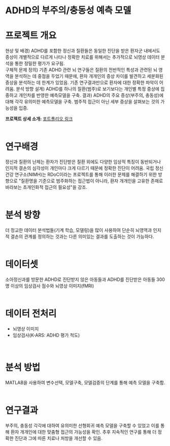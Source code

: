 # ADHD의 부주의/충동성 예측 모델  

# 프로젝트 개요
현상 및 배경) ADHD를 포함한 정신과 질환들은 동일한 진단을 받은 환자군 내에서도 증상이 개별적으로 다르게 나타나 정확한 치료를 
    위해서는 추가적으로 뇌영상 데이터 분석을 통한 정밀한 평가가 요구됨.    
    구체적 문제 정의) 기존 ADHD 관련 뇌 연구들은 질환의 전반적인 특성과 관련된 뇌 영역을 분석하는 데 중점을 두었기 때문에, 환자 
    개개인의 증상 차이를 발견하고 세분화된 증상을 분석하는 데 한계가 있었음. 기존 연구결과만으로 환자에 대한 정확한 파악이 어려움. 
    분석 방향 설계) ADHD를 하나의 질환(범주)로 보기보다는 개인별 특정 증상에 집중하고 개인차를 반영한 예측모델을 구축.
      결과) ADHD의 주요 증상(부주의, 충동성)에 대해 각각 유의미한 예측모델을 구축. 범주적 접근이 아닌 세부 증상을 살펴보는 것의 
      가능성을 입증. 

**프로젝트 상세 소개:** [포트폴리오 링크](https://drive.google.com/file/d/1WE2KaVW89SnjrjfuAqQkS_wPueiEPqsC/view?usp=drive_link)
<br><br>

# 연구배경  
정신과 질환의 난제는 환자가 진단받은 질환 외에도 다양한 임상적 특징이 동반되거나 인지적 결손의 심각성이 개인마다 크게 다르기 때문에 정확한 진단이 어려움. 국립 정신 건강 연구소(NIMH)는 RDoC이라는 프로젝트를 통해 이러한 문제를 해결하기 위한 방향으로 "질환명을 기준으로 범주화하는 접근법이 아니라, 환자 개개인을 고유한 존재로 바라보는 초개인화적 접근의 필요성"을 강조.
<br><br>

# 분석 방향  
더 정교한 데이터 분석법들(기계 학습, 모델링)을 많이 사용하여 단순히 뇌영역과 인지적 결손의 관계를 정의하는 것과는 다른 의미있는 결과를 도출하는 것이 가능하다. 
<br><br>

# 데이터셋  
소아정신과를 방문한 ADHD로 진단받지 않은 아동들과 ADHD를 진단받은 아동들 300명 이상의 임상검사 점수와 뇌영상 이미지(fMRI)
<br><br>

# 데이터 전처리  
- 뇌영상 이미지
- 임상검사(K-ARS: ADHD 평가 척도)
<br>

# 분석 방법  
MATLAB을 사용하여 변수선택, 모델구축, 모델검증의 단계를 통해 예측 모델을 구축함.
<br><br>

# 연구결과  
부주의, 충동성 각각에 대하여 유의미한 선형회귀 예측 모델을 구축할 수 있었고 이를 통해 환자 개개인에 대한 맞춤형 접근의 가능성을 확인. 추후 지속적인 연구를 통해 더 정확한 진단과 그에 따른 치료나 처방을 개선할 수 있음.  
